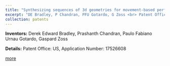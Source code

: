 ```yaml
---
title: "Synthesizing sequences of 3d geometries for movement-based performance"
excerpt: "DE Bradley, P Chandran, PFU Gotardo, G Zoss <br> Patent Office: US, Application Number: 17526608"
collection: patents
---
```


**Inventors:** 
Derek Edward Bradley, Prashanth Chandran, Paulo Fabiano Urnau Gotardo, Gaspard Zoss

**Details:**
Patent Office: US, Application Number: 17526608

[more](https://patents.google.com/patent/US20230154089A1/en)
